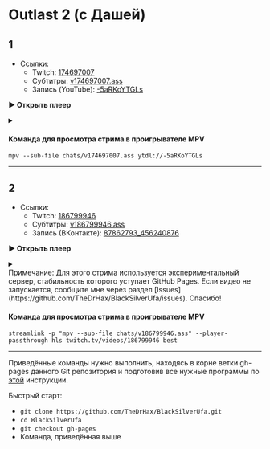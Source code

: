 <!-- jQuery -->
<script src="https://code.jquery.com/jquery-3.2.1.min.js"></script>
<!-- video.js -->
<link href="https://cdnjs.cloudflare.com/ajax/libs/video.js/6.3.3/video-js.css" rel="stylesheet">
<script src="https://cdnjs.cloudflare.com/ajax/libs/video.js/6.3.3/video.js"></script>
<!-- videojs-youtube -->
<script src="https://cdnjs.cloudflare.com/ajax/libs/videojs-youtube/2.4.1/Youtube.js"></script>
<!-- libjass -->
<link href="https://cdn.jsdelivr.net/npm/libjass@0.11.0/libjass.css" rel="stylesheet">
<script src="https://cdn.jsdelivr.net/npm/libjass@0.11.0/libjass.js"></script>
<!-- videojs-ass -->
<link href="https://cdn.jsdelivr.net/npm/videojs-ass@0.8.0/src/videojs.ass.css" rel="stylesheet">
<script src="https://cdn.jsdelivr.net/npm/videojs-ass@0.8.0/src/videojs.ass.js"></script>
<!-- videojs-resolution-switcher -->
<script src="https://cdn.jsdelivr.net/npm/videojs-resolution-switcher@0.4.2/lib/videojs-resolution-switcher.min.js"></script>

<style>
  .main-content {
    padding: 2rem;
    max-width: 72rem;
  }
</style>

# Outlast 2 (с Дашей)
 
## 1

* Ссылки:
  * Twitch: [174697007](https://www.twitch.tv/videos/174697007)
  * Субтитры: [v174697007.ass](../chats/v174697007.ass)
  * Запись (YouTube): [-5aRKoYTGLs](https://www.youtube.com/watch?v=-5aRKoYTGLs)

<a onclick="return openPlayer0()" id="button-0">**▶ Открыть плеер**</a>

<script>
  var player0;
  function openPlayer0() {
    player0 = videojs("player-0", {
      controls: true, nativeControlsForTouch: false,
      width: 640, height: 360, fluid: true,
      plugins: {
        ass: {
          src: ["../chats/v174697007.ass"],
          delay: -0.1,
        },
        videoJsResolutionSwitcher: {
          default: 'high',
          dynamicLabel: true
        }
      },
      techOrder: ["youtube"],
      sources: [{
        "type": "video/youtube",
        "src": "https://www.youtube.com/watch?v=-5aRKoYTGLs"
      }]
    });
    document.getElementById("spoiler-0").click();
    document.getElementById("button-0").remove();
    return false;
  }
</script>

<details>
  <summary id="spoiler-0"></summary>

  <div class="player-wrapper" style="margin-top: 32px">
    <video id="player-0" class="video-js vjs-default-skin vjs-big-play-centered" />
  </div>
</details> 

#### Команда для просмотра стрима в проигрывателе MPV

```
mpv --sub-file chats/v174697007.ass ytdl://-5aRKoYTGLs
```

---- 
 
## 2

* Ссылки:
  * Twitch: [186799946](https://www.twitch.tv/videos/186799946)
  * Субтитры: [v186799946.ass](../chats/v186799946.ass)
  * Запись (ВКонтакте): [87862793_456240876](https://vk.com/video87862793_456240876)

<a onclick="return openPlayer1()" id="button-1">**▶ Открыть плеер**</a>

<script>
  var player1;
  function openPlayer1() {
    player1 = videojs("player-1", {
      controls: true, nativeControlsForTouch: false,
      width: 640, height: 360, fluid: true,
      plugins: {
        ass: {
          src: ["../chats/v186799946.ass"],
          delay: -0.1,
        },
      },
    });
    document.getElementById("spoiler-1").click();
    document.getElementById("button-1").remove();
      $.getJSON("https://api.thedrhax.pw/vk/video/87862793_456240876", function(data) {
          console.log("Ссылка получена: " + data.url);
          player1.src([{type: 'video/mp4', src: data.url}]);
      });
    return false;
  }
</script>

<details>
  <summary id="spoiler-1"></summary>

  <div class="player-wrapper" style="margin-top: 32px">
    <video id="player-1" class="video-js vjs-default-skin vjs-big-play-centered" />
  </div>
</details> 
Примечание: Для этого стрима используется экспериментальный сервер, стабильность
которого уступает GitHub Pages. Если видео не запускается, сообщите мне через
раздел [Issues](https://github.com/TheDrHax/BlackSilverUfa/issues). Спасибо!

#### Команда для просмотра стрима в проигрывателе MPV

```
streamlink -p "mpv --sub-file chats/v186799946.ass" --player-passthrough hls twitch.tv/videos/186799946 best
```

---- 
 
Приведённые команды нужно выполнить, находясь в корне ветки gh-pages данного Git репозитория и подготовив все нужные программы по [этой](../tutorials/watch-online.md) инструкции.

Быстрый старт:
* `git clone https://github.com/TheDrHax/BlackSilverUfa.git`
* `cd BlackSilverUfa`
* `git checkout gh-pages`
* Команда, приведённая выше